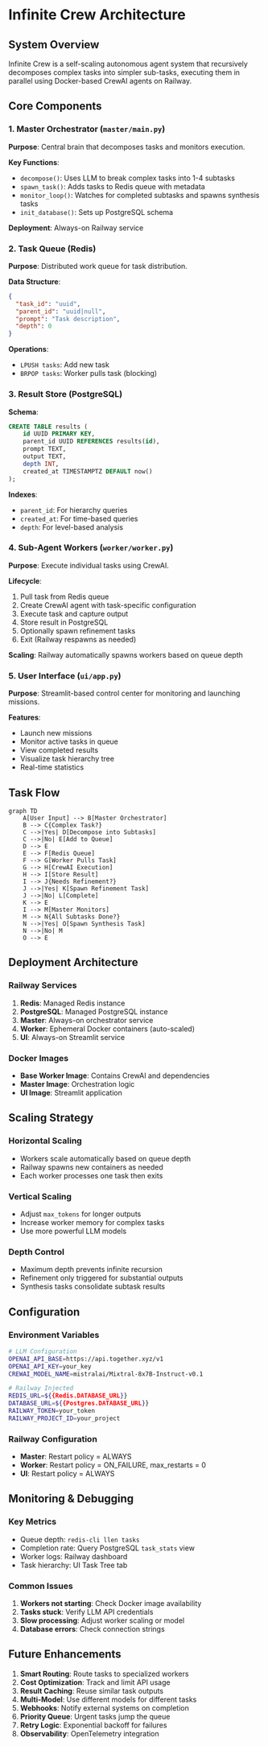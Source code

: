 # Infinite Crew Architecture

## System Overview

Infinite Crew is a self-scaling autonomous agent system that recursively decomposes complex tasks into simpler sub-tasks, executing them in parallel using Docker-based CrewAI agents on Railway.

## Core Components

### 1. Master Orchestrator (`master/main.py`)

**Purpose**: Central brain that decomposes tasks and monitors execution.

**Key Functions**:
- `decompose()`: Uses LLM to break complex tasks into 1-4 subtasks
- `spawn_task()`: Adds tasks to Redis queue with metadata
- `monitor_loop()`: Watches for completed subtasks and spawns synthesis tasks
- `init_database()`: Sets up PostgreSQL schema

**Deployment**: Always-on Railway service

### 2. Task Queue (Redis)

**Purpose**: Distributed work queue for task distribution.

**Data Structure**:
```json
{
  "task_id": "uuid",
  "parent_id": "uuid|null",
  "prompt": "Task description",
  "depth": 0
}
```

**Operations**:
- `LPUSH tasks`: Add new task
- `BRPOP tasks`: Worker pulls task (blocking)

### 3. Result Store (PostgreSQL)

**Schema**:
```sql
CREATE TABLE results (
    id UUID PRIMARY KEY,
    parent_id UUID REFERENCES results(id),
    prompt TEXT,
    output TEXT,
    depth INT,
    created_at TIMESTAMPTZ DEFAULT now()
);
```

**Indexes**:
- `parent_id`: For hierarchy queries
- `created_at`: For time-based queries
- `depth`: For level-based analysis

### 4. Sub-Agent Workers (`worker/worker.py`)

**Purpose**: Execute individual tasks using CrewAI.

**Lifecycle**:
1. Pull task from Redis queue
2. Create CrewAI agent with task-specific configuration
3. Execute task and capture output
4. Store result in PostgreSQL
5. Optionally spawn refinement tasks
6. Exit (Railway respawns as needed)

**Scaling**: Railway automatically spawns workers based on queue depth

### 5. User Interface (`ui/app.py`)

**Purpose**: Streamlit-based control center for monitoring and launching missions.

**Features**:
- Launch new missions
- Monitor active tasks in queue
- View completed results
- Visualize task hierarchy tree
- Real-time statistics

## Task Flow

```mermaid
graph TD
    A[User Input] --> B[Master Orchestrator]
    B --> C{Complex Task?}
    C -->|Yes| D[Decompose into Subtasks]
    C -->|No| E[Add to Queue]
    D --> E
    E --> F[Redis Queue]
    F --> G[Worker Pulls Task]
    G --> H[CrewAI Execution]
    H --> I[Store Result]
    I --> J{Needs Refinement?}
    J -->|Yes| K[Spawn Refinement Task]
    J -->|No| L[Complete]
    K --> E
    I --> M[Master Monitors]
    M --> N{All Subtasks Done?}
    N -->|Yes| O[Spawn Synthesis Task]
    N -->|No| M
    O --> E
```

## Deployment Architecture

### Railway Services

1. **Redis**: Managed Redis instance
2. **PostgreSQL**: Managed PostgreSQL instance
3. **Master**: Always-on orchestrator service
4. **Worker**: Ephemeral Docker containers (auto-scaled)
5. **UI**: Always-on Streamlit service

### Docker Images

- **Base Worker Image**: Contains CrewAI and dependencies
- **Master Image**: Orchestration logic
- **UI Image**: Streamlit application

## Scaling Strategy

### Horizontal Scaling
- Workers scale automatically based on queue depth
- Railway spawns new containers as needed
- Each worker processes one task then exits

### Vertical Scaling
- Adjust `max_tokens` for longer outputs
- Increase worker memory for complex tasks
- Use more powerful LLM models

### Depth Control
- Maximum depth prevents infinite recursion
- Refinement only triggered for substantial outputs
- Synthesis tasks consolidate subtask results

## Configuration

### Environment Variables

```bash
# LLM Configuration
OPENAI_API_BASE=https://api.together.xyz/v1
OPENAI_API_KEY=your_key
CREWAI_MODEL_NAME=mistralai/Mixtral-8x7B-Instruct-v0.1

# Railway Injected
REDIS_URL=${{Redis.DATABASE_URL}}
DATABASE_URL=${{Postgres.DATABASE_URL}}
RAILWAY_TOKEN=your_token
RAILWAY_PROJECT_ID=your_project
```

### Railway Configuration

- **Master**: Restart policy = ALWAYS
- **Worker**: Restart policy = ON_FAILURE, max_restarts = 0
- **UI**: Restart policy = ALWAYS

## Monitoring & Debugging

### Key Metrics
- Queue depth: `redis-cli llen tasks`
- Completion rate: Query PostgreSQL `task_stats` view
- Worker logs: Railway dashboard
- Task hierarchy: UI Task Tree tab

### Common Issues

1. **Workers not starting**: Check Docker image availability
2. **Tasks stuck**: Verify LLM API credentials
3. **Slow processing**: Adjust worker scaling or model
4. **Database errors**: Check connection strings

## Future Enhancements

1. **Smart Routing**: Route tasks to specialized workers
2. **Cost Optimization**: Track and limit API usage
3. **Result Caching**: Reuse similar task outputs
4. **Multi-Model**: Use different models for different tasks
5. **Webhooks**: Notify external systems on completion
6. **Priority Queue**: Urgent tasks jump the queue
7. **Retry Logic**: Exponential backoff for failures
8. **Observability**: OpenTelemetry integration